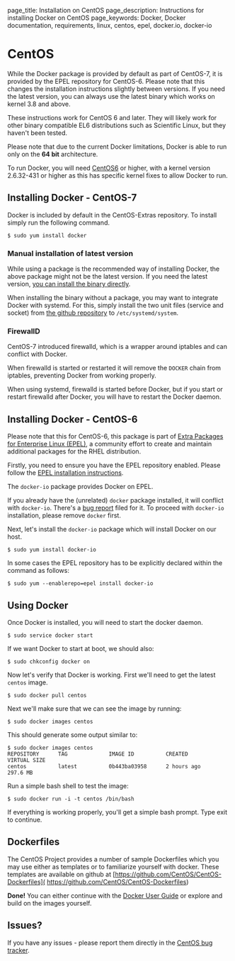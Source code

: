 page_title: Installation on CentOS
page_description: Instructions for installing Docker on CentOS
page_keywords: Docker, Docker documentation, requirements, linux, centos, epel, docker.io, docker-io

# CentOS

While the Docker package is provided by default as part of CentOS-7,
it is provided by the EPEL repository for CentOS-6. Please note that
this changes the installation instructions slightly between versions. If you
need the latest version, you can always use the latest binary which works on
kernel 3.8 and above.

These instructions work for CentOS 6 and later. They will likely work for
other binary compatible EL6 distributions such as Scientific Linux, but
they haven't been tested.

Please note that due to the current Docker limitations, Docker is able to
run only on the **64 bit** architecture.

To run Docker, you will need [CentOS6](http://www.centos.org) or higher,
with a kernel version 2.6.32-431 or higher as this has specific kernel
fixes to allow Docker to run.

## Installing Docker - CentOS-7
Docker is included by default in the CentOS-Extras repository. To install
simply run the following command.

    $ sudo yum install docker

### Manual installation of latest version

While using a package is the recommended way of installing Docker,
the above package might not be the latest version. If you need the latest
version, [you can install the binary directly](
https://docs.docker.com/installation/binaries/).

When installing the binary without a package, you may want
to integrate Docker with systemd. For this, simply install the two unit files
(service and socket) from [the github
repository](https://github.com/docker/docker/tree/master/contrib/init/systemd)
to `/etc/systemd/system`.

### FirewallD

CentOS-7 introduced firewalld, which is a wrapper around iptables and can
conflict with Docker.

When firewalld is started or restarted it will remove the `DOCKER` chain
from iptables, preventing Docker from working properly.

When using systemd, firewalld is started before Docker, but if you
start or restart firewalld  after Docker, you will have to restart the Docker daemon.

## Installing Docker - CentOS-6
Please note that this for CentOS-6, this package is part of [Extra Packages
for Enterprise Linux (EPEL)](https://fedoraproject.org/wiki/EPEL), a community effort
to create and maintain additional packages for the RHEL distribution.

Firstly, you need to ensure you have the EPEL repository enabled. Please
follow the [EPEL installation instructions](
https://fedoraproject.org/wiki/EPEL#How_can_I_use_these_extra_packages.3F).

The `docker-io` package provides Docker on EPEL.

If you already have the (unrelated) `docker` package
installed, it will conflict with `docker-io`.
There's a [bug report](
https://bugzilla.redhat.com/show_bug.cgi?id=1043676) filed for it.
To proceed with `docker-io` installation, please remove `docker` first.

Next, let's install the `docker-io` package which
will install Docker on our host.

    $ sudo yum install docker-io
    
In some cases the EPEL repository has to be explicitly declared within the command as follows:
    
    $ sudo yum --enablerepo=epel install docker-io

## Using Docker

Once Docker is installed, you will need to start the docker daemon.

    $ sudo service docker start

If we want Docker to start at boot, we should also:

    $ sudo chkconfig docker on

Now let's verify that Docker is working. First we'll need to get the latest
`centos` image.

    $ sudo docker pull centos

Next we'll make sure that we can see the image by running:

    $ sudo docker images centos

This should generate some output similar to:

    $ sudo docker images centos
    REPOSITORY      TAG             IMAGE ID          CREATED             VIRTUAL SIZE
    centos          latest          0b443ba03958      2 hours ago         297.6 MB

Run a simple bash shell to test the image:

    $ sudo docker run -i -t centos /bin/bash

If everything is working properly, you'll get a simple bash prompt. Type
exit to continue.

## Dockerfiles
The CentOS Project provides a number of sample Dockerfiles which you may use
either as templates or to familiarize yourself with docker. These templates
are available on github at [https://github.com/CentOS/CentOS-Dockerfiles](
https://github.com/CentOS/CentOS-Dockerfiles)

**Done!** You can either continue with the [Docker User
Guide](/userguide/) or explore and build on the images yourself.

## Issues?

If you have any issues - please report them directly in the
[CentOS bug tracker](http://bugs.centos.org).
